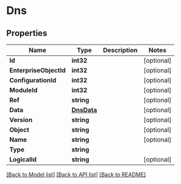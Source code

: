 # Dns

## Properties

Name | Type | Description | Notes
------------ | ------------- | ------------- | -------------
**Id** | **int32** |  | [optional] 
**EnterpriseObjectId** | **int32** |  | [optional] 
**ConfigurationId** | **int32** |  | [optional] 
**ModuleId** | **int32** |  | [optional] 
**Ref** | **string** |  | [optional] 
**Data** | [**DnsData**](dns_data.md) |  | [optional] 
**Version** | **string** |  | [optional] 
**Object** | **string** |  | [optional] 
**Name** | **string** |  | [optional] 
**Type** | **string** |  | 
**LogicalId** | **string** |  | [optional] 

[[Back to Model list]](../README.md#documentation-for-models) [[Back to API list]](../README.md#documentation-for-api-endpoints) [[Back to README]](../README.md)


